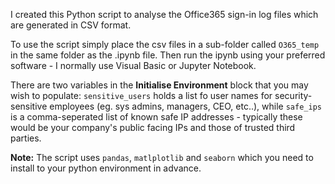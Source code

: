 I created this Python script to analyse the Office365 sign-in log files which are generated in CSV format.

To use the script simply place the csv files in a sub-folder called `O365_temp` in the same folder as the .ipynb file.  Then run the ipynb using your preferred software - I normally use Visual Basic or Jupyter Notebook.

There are two variables in the **Initialise Environment** block that you may wish to populate: `sensitive_users` holds a list fo user names for security-sensitive employees (eg. sys admins, managers, CEO, etc..), while `safe_ips` is a comma-seperated list of known safe IP addresses - typically these would be your company's public facing IPs and those of trusted third parties.

**Note:** The script uses `pandas`, `matlplotlib` and `seaborn` which you need to install to your python environment in advance.

